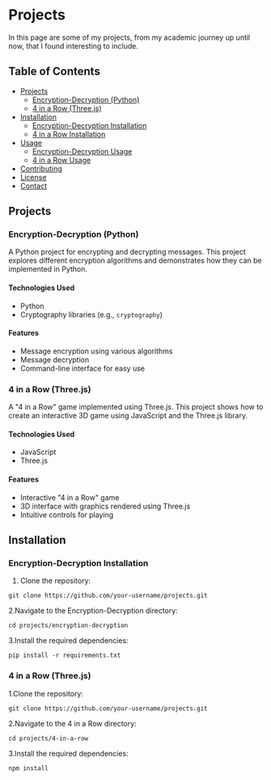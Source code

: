 # Projects

In this page are some of my projects, from my academic journey up until now, that I found interesting to include.

## Table of Contents

- [Projects](#projects)
  - [Encryption-Decryption (Python)](#encryption-decryption-python)
  - [4 in a Row (Three.js)](#4-in-a-row-threejs)
- [Installation](#installation)
  - [Encryption-Decryption Installation](#encryption-decryption-installation)
  - [4 in a Row Installation](#4-in-a-row-threejs-1)
- [Usage](#usage)
  - [Encryption-Decryption Usage](#encryption-decryption-usage)
  - [4 in a Row Usage](#4-in-a-row-usage)
- [Contributing](#contributing)
- [License](#license)
- [Contact](#contact)

## Projects

### Encryption-Decryption (Python)

A Python project for encrypting and decrypting messages. This project explores different encryption algorithms and demonstrates how they can be implemented in Python.

#### Technologies Used
- Python
- Cryptography libraries (e.g., `cryptography`)

#### Features
- Message encryption using various algorithms
- Message decryption
- Command-line interface for easy use

### 4 in a Row (Three.js)

A "4 in a Row" game implemented using Three.js. This project shows how to create an interactive 3D game using JavaScript and the Three.js library.

#### Technologies Used
- JavaScript
- Three.js

#### Features
- Interactive "4 in a Row" game
- 3D interface with graphics rendered using Three.js
- Intuitive controls for playing

## Installation

### Encryption-Decryption Installation

1. Clone the repository:
 ```
 git clone https://github.com/your-username/projects.git
 ```
2.Navigate to the Encryption-Decryption directory:
 ```
 cd projects/encryption-decryption
```
3.Install the required dependencies:
```
pip install -r requirements.txt
```

### 4 in a Row (Three.js)

1.Clone the repository:
```
git clone https://github.com/your-username/projects.git
```
2.Navigate to the 4 in a Row directory:
```
cd projects/4-in-a-row
```
3.Install the required dependencies:
```
npm install
```
